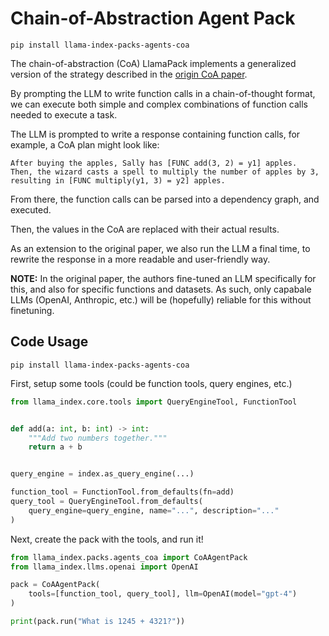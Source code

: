 # Chain-of-Abstraction Agent Pack

`pip install llama-index-packs-agents-coa`

The chain-of-abstraction (CoA) LlamaPack implements a generalized version of the strategy described in the [origin CoA paper](https://arxiv.org/abs/2401.17464).

By prompting the LLM to write function calls in a chain-of-thought format, we can execute both simple and complex combinations of function calls needed to execute a task.

The LLM is prompted to write a response containing function calls, for example, a CoA plan might look like:

```
After buying the apples, Sally has [FUNC add(3, 2) = y1] apples.
Then, the wizard casts a spell to multiply the number of apples by 3,
resulting in [FUNC multiply(y1, 3) = y2] apples.
```

From there, the function calls can be parsed into a dependency graph, and executed.

Then, the values in the CoA are replaced with their actual results.

As an extension to the original paper, we also run the LLM a final time, to rewrite the response in a more readable and user-friendly way.

**NOTE:** In the original paper, the authors fine-tuned an LLM specifically for this, and also for specific functions and datasets. As such, only capabale LLMs (OpenAI, Anthropic, etc.) will be (hopefully) reliable for this without finetuning.

## Code Usage

`pip install llama-index-packs-agents-coa`

First, setup some tools (could be function tools, query engines, etc.)

```python
from llama_index.core.tools import QueryEngineTool, FunctionTool


def add(a: int, b: int) -> int:
    """Add two numbers together."""
    return a + b


query_engine = index.as_query_engine(...)

function_tool = FunctionTool.from_defaults(fn=add)
query_tool = QueryEngineTool.from_defaults(
    query_engine=query_engine, name="...", description="..."
)
```

Next, create the pack with the tools, and run it!

```python
from llama_index.packs.agents_coa import CoAAgentPack
from llama_index.llms.openai import OpenAI

pack = CoAAgentPack(
    tools=[function_tool, query_tool], llm=OpenAI(model="gpt-4")
)

print(pack.run("What is 1245 + 4321?"))
```

